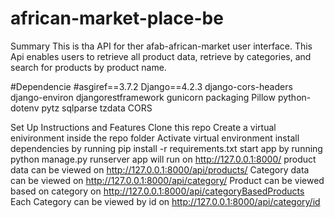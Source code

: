 # african-market-place-be
Summary
This is tha API for ther afab-african-market user interface. This Api enables users to retrieve all product data, retrieve by categories,
and search for products by product name.

#Dependencie
#asgiref==3.7.2
Django==4.2.3
django-cors-headers
django-environ
djangorestframework
gunicorn
packaging
Pillow
python-dotenv
pytz
sqlparse
tzdata
CORS

Set Up Instructions and Features
Clone this repo 
Create a virtual enivironment inside the repo folder
Activate virtual environment
install dependencies by running  pip install -r requirements.txt
start app by running  python manage.py runserver
app will run on http://127.0.0.1:8000/
product data can be viewed on http://127.0.0.1:8000/api/products/
Category data can be viewed on http://127.0.0.1:8000/api/category/
Product can be viewed based on category on http://127.0.0.1:8000/api/categoryBasedProducts
Each Category can be viewed by id on http://127.0.0.1:8000/api/category/id

